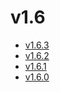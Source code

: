 # v1.6

* [v1.6.3](v1.6.3.ja.md)
* [v1.6.2](v1.6.2.ja.md)
* [v1.6.1](v1.6.1.ja.md)
* [v1.6.0](v1.6.0.ja.md)
